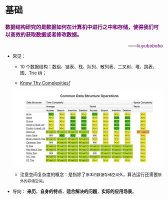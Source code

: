 # 基础

<h3 style="color: purple;">数据结构研究的是数据如何在计算机中进行之中和存储，使得我们可以高效的获取数据或者修改数据。</h3>
<p style="direction: rtl;"><span><i style="color: purple;">liuyubobobo</i></span><span>——</span></p>

- 常见：

  - 10 个数据结构：数组、链表、栈、队列、散列表、二叉树、堆、跳表、图、Trie 树；

  - [Know Thy Complexities!](http://www.bigocheatsheet.com/)`

  ![](./imgs/know_thy_complexities.png)

  - 注意空间复杂度的概念：是指除了`原本的数据存储空间外`，算法运行还需要`额外的存储空间`。

- 导向：
  **来历**，**自身的特点**，**适合解决的问题**，**实际的应用场景**。